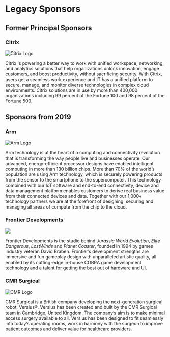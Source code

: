 # Legacy Sponsors



## Former Principal Sponsors

### Citrix

![Citrix Logo](/images/citrix-logo-black.jpg)

Citrix is powering a better way to work with unified workspace, networking, and analytics solutions that help organizations unlock innovation, engage customers, and boost productivity, without sacrificing security. With Citrix, users get a seamless work experience and IT has a unified platform to secure, manage, and monitor diverse technologies in complex cloud environments. Citrix solutions are in use by more than 400,000 organizations including 99 percent of the Fortune 100 and 98 percent of the Fortune 500.

## Sponsors from 2019

### Arm

![Arm Logo](/images/arm_logo_black_150lg.png)

Arm technology is at the heart of a computing and connectivity revolution that is transforming the way people live and businesses operate. Our advanced, energy-efficient processor designs have enabled intelligent computing in more than 130 billion chips. More than 70% of the world’s population are using Arm technology, which is securely powering products from the sensor to the smartphone to the supercomputer. This technology combined with our IoT software and end-to-end connectivity, device and data management platform enables customers to derive real business value from their connected devices and data. Together with our 1,000+ technology partners we are at the forefront of designing, securing and managing all areas of compute from the chip to the cloud.

### Frontier Developments

![](/images/frontier_developments.svg)

Frontier Developments is the studio behind *Jurassic World Evolution*, *Elite Dangerous*, *LostWinds* and *Planet Coaster*, founded in 1994 by games industry veteran David Braben. Frontier’s development strengths are immersive and fun gameplay design with unparalleled artistic quality, all enabled by its cutting-edge in-house COBRA game development technology and a talent for getting the best out of hardware and UI.

### CMR Surgical

![CMR Logo](/images/cmrsurgical_logo_rgb_hi-res.png "CMR logo")

CMR Surgical is a British company developing the next-generation surgical robot, Versius®.
 Versius has been created and built by the CMR Surgical team in Cambridge, United Kingdom.
 The company’s aim is to make minimal access surgery available to all. Versius has been designed
to fit seamlessly into today’s operating rooms, work in harmony with the surgeon to improve
 patient outcomes and deliver value for healthcare providers.